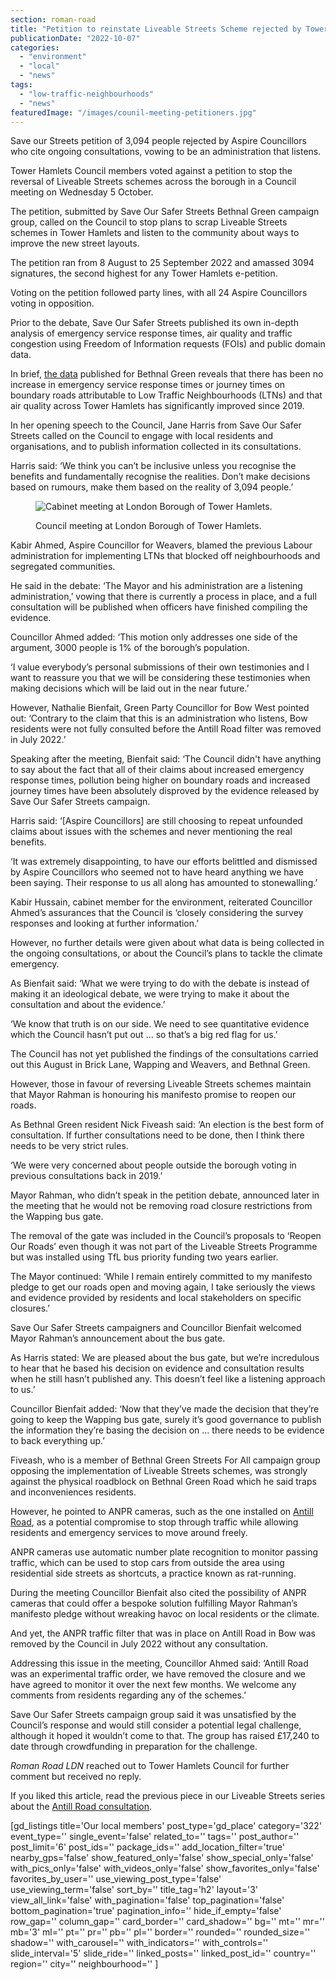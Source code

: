 ```yaml
---
section: roman-road
title: "Petition to reinstate Liveable Streets Scheme rejected by Tower Hamlets Council"
publicationDate: "2022-10-07"
categories: 
  - "environment"
  - "local"
  - "news"
tags: 
  - "low-traffic-neighbourhoods"
  - "news"
featuredImage: "/images/counil-meeting-petitioners.jpg"
---
```


Save our Streets petition of 3,094 people rejected by Aspire Councillors who cite ongoing consultations, vowing to be an administration that listens.

Tower Hamlets Council members voted against a petition to stop the reversal of Liveable Streets schemes across the borough in a Council meeting on Wednesday 5 October. 

The petition, submitted by Save Our Safer Streets Bethnal Green campaign group, called on the Council to stop plans to scrap Liveable Streets schemes in Tower Hamlets and listen to the community about ways to improve the new street layouts. 

The petition ran from 8 August to 25 September 2022 and amassed 3094 signatures, the second highest for any Tower Hamlets e-petition. 

Voting on the petition followed party lines, with all 24 Aspire Councillors voting in opposition.  

Prior to the debate, Save Our Safer Streets published its own in-depth analysis of emergency service response times, air quality and traffic congestion using Freedom of Information requests (FOIs) and public domain data.  

In brief, [the data](https://heartbg.uk/evidence-base) published for Bethnal Green reveals that there has been no increase in emergency service response times or journey times on boundary roads attributable to Low Traffic Neighbourhoods (LTNs) and that air quality across Tower Hamlets has significantly improved since 2019. 

In her opening speech to the Council, Jane Harris from Save Our Safer Streets called on the Council to engage with local residents and organisations, and to publish information collected in its consultations. 

Harris said: ‘We think you can’t be inclusive unless you recognise the benefits and fundamentally recognise the realities. Don’t make decisions based on rumours, make them based on the reality of 3,094 people.’ 

<figure>

![Cabinet meeting at London Borough of Tower Hamlets.](/images/Cabinet-meeting-Liveable-Streets-petition-crop-1024x683.jpg)

<figcaption>

Council meeting at London Borough of Tower Hamlets.

</figcaption>

</figure>

Kabir Ahmed, Aspire Councillor for Weavers, blamed the previous Labour administration for implementing LTNs that blocked off neighbourhoods and segregated communities. 

He said in the debate: ‘The Mayor and his administration are a listening administration,’ vowing that there is currently a process in place, and a full consultation will be published when officers have finished compiling the evidence. 

Councillor Ahmed added: ‘This motion only addresses one side of the argument, 3000 people is 1% of the borough’s population. 

‘I value everybody’s personal submissions of their own testimonies and I want to reassure you that we will be considering these testimonies when making decisions which will be laid out in the near future.’ 

However, Nathalie Bienfait, Green Party Councillor for Bow West pointed out: ‘Contrary to the claim that this is an administration who listens, Bow residents were not fully consulted before the Antill Road filter was removed in July 2022.’

Speaking after the meeting, Bienfait said: ‘The Council didn't have anything to say about the fact that all of their claims about increased emergency response times, pollution being higher on boundary roads and increased journey times have been absolutely disproved by the evidence released by Save Our Safer Streets campaign.

Harris said: ‘\[Aspire Councillors\] are still choosing to repeat unfounded claims about issues with the schemes and never mentioning the real benefits.

‘It was extremely disappointing, to have our efforts belittled and dismissed by Aspire Councillors who seemed not to have heard anything we have been saying. Their response to us all along has amounted to stonewalling.’ 

Kabir Hussain, cabinet member for the environment, reiterated Councillor Ahmed’s assurances that the Council is ‘closely considering the survey responses and looking at further information.’

However, no further details were given about what data is being collected in the ongoing consultations, or about the Council’s plans to tackle the climate emergency. 

As Bienfait said: ‘What we were trying to do with the debate is instead of making it an ideological debate, we were trying to make it about the consultation and about the evidence.’ 

‘We know that truth is on our side. We need to see quantitative evidence which the Council hasn’t put out … so that’s a big red flag for us.’ 

The Council has not yet published the findings of the consultations carried out this August in Brick Lane, Wapping and Weavers, and Bethnal Green. 

However, those in favour of reversing Liveable Streets schemes maintain that Mayor Rahman is honouring his manifesto promise to reopen our roads. 

As Bethnal Green resident Nick Fiveash said: ‘An election is the best form of consultation. If further consultations need to be done, then I think there needs to be very strict rules. 

‘We were very concerned about people outside the borough voting in previous consultations back in 2019.’ 

Mayor Rahman, who didn’t speak in the petition debate, announced later in the meeting that he would not be removing road closure restrictions from the Wapping bus gate.

The removal of the gate was included in the Council’s proposals to ‘Reopen Our Roads’ even though it was not part of the Liveable Streets Programme but was installed using TfL bus priority funding two years earlier.  

The Mayor continued: ‘While I remain entirely committed to my manifesto pledge to get our roads open and moving again, I take seriously the views and evidence provided by residents and local stakeholders on specific closures.’ 

Save Our Safer Streets campaigners and Councillor Bienfait welcomed Mayor Rahman’s announcement about the bus gate.

As Harris stated: We are pleased about the bus gate, but we’re incredulous to hear that he based his decision on evidence and consultation results when he still hasn’t published any. This doesn’t feel like a listening approach to us.’

Councillor Bienfait added: ‘Now that they’ve made the decision that they’re going to keep the Wapping bus gate, surely it’s good governance to publish the information they’re basing the decision on … there needs to be evidence to back everything up.’ 

Fiveash, who is a member of Bethnal Green Streets For All campaign group opposing the implementation of Liveable Streets schemes, was strongly against the physical roadblock on Bethnal Green Road which he said traps and inconveniences residents. 

However, he pointed to ANPR cameras, such as the one installed on [Antill Road](https://romanroadlondon.com/liveable-streets-bow-foi-antill-road/), as a potential compromise to stop through traffic while allowing residents and emergency services to move around freely. 

ANPR cameras use automatic number plate recognition to monitor passing traffic, which can be used to stop cars from outside the area using residential side streets as shortcuts, a practice known as rat-running. 

During the meeting Councillor Bienfait also cited the possibility of ANPR cameras that could offer a bespoke solution fulfilling Mayor Rahman’s manifesto pledge without wreaking havoc on local residents or the climate. 

And yet, the ANPR traffic filter that was in place on Antill Road in Bow was removed by the Council in July 2022 without any consultation. 

Addressing this issue in the meeting, Councillor Ahmed said: ‘Antill Road was an experimental traffic order, we have removed the closure and we have agreed to monitor it over the next few months. We welcome any comments from residents regarding any of the schemes.’ 

Save Our Safer Streets campaign group said it was unsatisfied by the Council’s response and would still consider a potential legal challenge, although it hoped it wouldn’t come to that. The group has raised £17,240 to date through crowdfunding in preparation for the challenge. 

_Roman Road LDN_ reached out to Tower Hamlets Council for further comment but received no reply. 

If you liked this article, read the previous piece in our Liveable Streets series about the [Antill Road consultation](https://romanroadlondon.com/liveable-streets-bow-foi-antill-road/). 

\[gd\_listings title='Our local members' post\_type='gd\_place' category='322' event\_type='' single\_event='false' related\_to='' tags='' post\_author='' post\_limit='6' post\_ids='' package\_ids='' add\_location\_filter='true' nearby\_gps='false' show\_featured\_only='false' show\_special\_only='false' with\_pics\_only='false' with\_videos\_only='false' show\_favorites\_only='false' favorites\_by\_user='' use\_viewing\_post\_type='false' use\_viewing\_term='false' sort\_by='' title\_tag='h2' layout='3' view\_all\_link='false' with\_pagination='false' top\_pagination='false' bottom\_pagination='true' pagination\_info='' hide\_if\_empty='false' row\_gap='' column\_gap='' card\_border='' card\_shadow='' bg='' mt='' mr='' mb='3' ml='' pt='' pr='' pb='' pl='' border='' rounded='' rounded\_size='' shadow='' with\_carousel='' with\_indicators='' with\_controls='' slide\_interval='5' slide\_ride='' linked\_posts='' linked\_post\_id='' country='' region='' city='' neighbourhood='' \]
